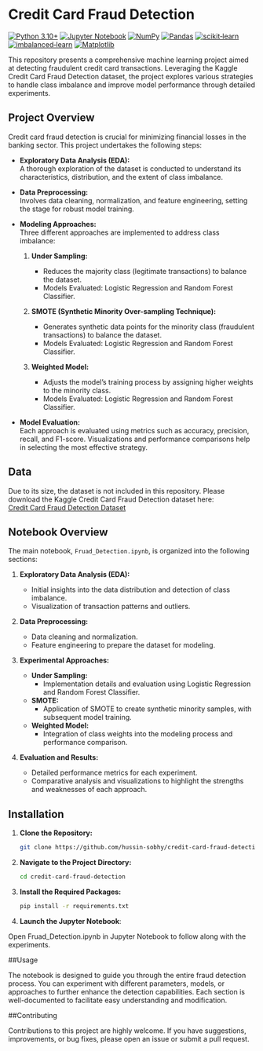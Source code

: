 # Credit Card Fraud Detection

<!-- Stack Badges -->
[![Python 3.10+](https://img.shields.io/badge/Python-3.10%2B-blue?logo=python&logoColor=white)](https://www.python.org/) 
[![Jupyter Notebook](https://img.shields.io/badge/Jupyter%20Notebook-F37626?logo=jupyter&logoColor=white)](https://jupyter.org/) 
[![NumPy](https://img.shields.io/badge/NumPy-013243?logo=numpy&logoColor=white)](https://numpy.org/) 
[![Pandas](https://img.shields.io/badge/Pandas-150458?logo=pandas&logoColor=white)](https://pandas.pydata.org/) 
[![scikit‑learn](https://img.shields.io/badge/scikit--learn-F7931E?logo=scikit-learn&logoColor=white)](https://scikit-learn.org/) 
[![imbalanced‑learn](https://img.shields.io/badge/imbalanced--learn-094D41?logo=none&logoColor=white)](https://imbalanced-learn.org/) 
[![Matplotlib](https://img.shields.io/badge/Matplotlib-11557C?logo=matplotlib&logoColor=white)](https://matplotlib.org/)


This repository presents a comprehensive machine learning project aimed at detecting fraudulent credit card transactions. Leveraging the Kaggle Credit Card Fraud Detection dataset, the project explores various strategies to handle class imbalance and improve model performance through detailed experiments.

## Project Overview

Credit card fraud detection is crucial for minimizing financial losses in the banking sector. This project undertakes the following steps:

- **Exploratory Data Analysis (EDA):**  
  A thorough exploration of the dataset is conducted to understand its characteristics, distribution, and the extent of class imbalance.

- **Data Preprocessing:**  
  Involves data cleaning, normalization, and feature engineering, setting the stage for robust model training.

- **Modeling Approaches:**  
  Three different approaches are implemented to address class imbalance:
  
  1. **Under Sampling:**  
     - Reduces the majority class (legitimate transactions) to balance the dataset.
     - Models Evaluated: Logistic Regression and Random Forest Classifier.
  
  2. **SMOTE (Synthetic Minority Over-sampling Technique):**  
     - Generates synthetic data points for the minority class (fraudulent transactions) to balance the dataset.
     - Models Evaluated: Logistic Regression and Random Forest Classifier.
  
  3. **Weighted Model:**  
     - Adjusts the model’s training process by assigning higher weights to the minority class.
     - Models Evaluated: Logistic Regression and Random Forest Classifier.

- **Model Evaluation:**  
  Each approach is evaluated using metrics such as accuracy, precision, recall, and F1-score. Visualizations and performance comparisons help in selecting the most effective strategy.

## Data

Due to its size, the dataset is not included in this repository. Please download the Kaggle Credit Card Fraud Detection dataset here:  
[Credit Card Fraud Detection Dataset](https://www.kaggle.com/datasets/mlg-ulb/creditcardfraud)

## Notebook Overview

The main notebook, `Fruad_Detection.ipynb`, is organized into the following sections:

1. **Exploratory Data Analysis (EDA):**  
   - Initial insights into the data distribution and detection of class imbalance.
   - Visualization of transaction patterns and outliers.

2. **Data Preprocessing:**  
   - Data cleaning and normalization.
   - Feature engineering to prepare the dataset for modeling.

3. **Experimental Approaches:**  
   - **Under Sampling:**  
     - Implementation details and evaluation using Logistic Regression and Random Forest Classifier.
   - **SMOTE:**  
     - Application of SMOTE to create synthetic minority samples, with subsequent model training.
   - **Weighted Model:**  
     - Integration of class weights into the modeling process and performance comparison.

4. **Evaluation and Results:**  
   - Detailed performance metrics for each experiment.
   - Comparative analysis and visualizations to highlight the strengths and weaknesses of each approach.

## Installation

1. **Clone the Repository:**
    ```bash
    git clone https://github.com/hussin-sobhy/credit-card-fraud-detection.git

2. **Navigate to the Project Directory:**
    ```bash
    cd credit-card-fraud-detection

3. **Install the Required Packages:**
    ```bash
    pip install -r requirements.txt

5. **Launch the Jupyter Notebook**:

Open Fruad_Detection.ipynb in Jupyter Notebook to follow along with the experiments.

##Usage

The notebook is designed to guide you through the entire fraud detection process. You can experiment with different parameters, models, or approaches to further enhance the detection capabilities. Each section is well-documented to facilitate easy understanding and modification.

##Contributing

Contributions to this project are highly welcome. If you have suggestions, improvements, or bug fixes, please open an issue or submit a pull request.

